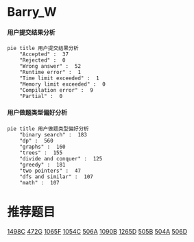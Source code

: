 # Barry_W

<!-- tabs:start -->



#### **用户提交结果分析**

```mermaid
pie title 用户提交结果分析
    "Accepted" :  37
    "Rejected" :  0
    "Wrong answer" :  52
    "Runtime error" :  1
    "Time limit exceeded" :  1
    "Memory limit exceeded" :  0
    "Compilation error" :  9
    "Partial" :  0
```

#### **用户做题类型偏好分析**

```mermaid
pie title 用户做题类型偏好分析
    "binary search" :  183
    "dp" :  560
    "graphs" :  160
    "trees" :  155
    "divide and conquer" :  125
    "greedy" :  181
    "two pointers" :  47
    "dfs and similar" :  107
    "math" :  107
```



<!-- tabs:end -->
# 推荐题目
[1498C](https://codeforces.com/contest/1498/problem/C)
[472G](https://codeforces.com/contest/472/problem/G)
[1065F](https://codeforces.com/contest/1065/problem/F)
[1054C](https://codeforces.com/contest/1054/problem/C)
[506A](https://codeforces.com/contest/506/problem/A)
[1090B](https://codeforces.com/contest/1090/problem/B)
[1265D](https://codeforces.com/contest/1265/problem/D)
[505B](https://codeforces.com/contest/505/problem/B)
[504A](https://codeforces.com/contest/504/problem/A)
[506D](https://codeforces.com/contest/506/problem/D)
